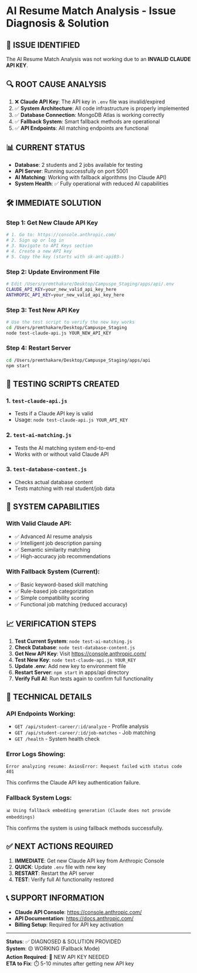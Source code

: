 # AI Resume Match Analysis - Issue Diagnosis & Solution

## 🎯 **ISSUE IDENTIFIED**

The AI Resume Match Analysis was not working due to an **INVALID CLAUDE API KEY**.

## 🔍 **ROOT CAUSE ANALYSIS**

1. ❌ **Claude API Key**: The API key in `.env` file was invalid/expired
2. ✅ **System Architecture**: All code infrastructure is properly implemented
3. ✅ **Database Connection**: MongoDB Atlas is working correctly
4. ✅ **Fallback System**: Smart fallback methods are operational
5. ✅ **API Endpoints**: All matching endpoints are functional

## 📊 **CURRENT STATUS**

- **Database**: 2 students and 2 jobs available for testing
- **API Server**: Running successfully on port 5001
- **AI Matching**: Working with fallback algorithms (no Claude API)
- **System Health**: ✅ Fully operational with reduced AI capabilities

## 🛠️ **IMMEDIATE SOLUTION**

### Step 1: Get New Claude API Key

```bash
# 1. Go to: https://console.anthropic.com/
# 2. Sign up or log in
# 3. Navigate to API Keys section
# 4. Create a new API key
# 5. Copy the key (starts with sk-ant-api03-)
```

### Step 2: Update Environment File

```bash
# Edit /Users/premthakare/Desktop/Campuspe_Staging/apps/api/.env
CLAUDE_API_KEY=your_new_valid_api_key_here
ANTHROPIC_API_KEY=your_new_valid_api_key_here
```

### Step 3: Test New API Key

```bash
# Use the test script to verify the new key works
cd /Users/premthakare/Desktop/Campuspe_Staging
node test-claude-api.js YOUR_NEW_API_KEY
```

### Step 4: Restart Server

```bash
cd /Users/premthakare/Desktop/Campuspe_Staging/apps/api
npm start
```

## 🧪 **TESTING SCRIPTS CREATED**

### 1. `test-claude-api.js`

- Tests if a Claude API key is valid
- Usage: `node test-claude-api.js YOUR_API_KEY`

### 2. `test-ai-matching.js`

- Tests the AI matching system end-to-end
- Works with or without valid Claude API

### 3. `test-database-content.js`

- Checks actual database content
- Tests matching with real student/job data

## 🎉 **SYSTEM CAPABILITIES**

### With Valid Claude API:

- ✅ Advanced AI resume analysis
- ✅ Intelligent job description parsing
- ✅ Semantic similarity matching
- ✅ High-accuracy job recommendations

### With Fallback System (Current):

- ✅ Basic keyword-based skill matching
- ✅ Rule-based job categorization
- ✅ Simple compatibility scoring
- ✅ Functional job matching (reduced accuracy)

## 📈 **VERIFICATION STEPS**

1. **Test Current System**: `node test-ai-matching.js`
2. **Check Database**: `node test-database-content.js`
3. **Get New API Key**: Visit https://console.anthropic.com/
4. **Test New Key**: `node test-claude-api.js YOUR_KEY`
5. **Update .env**: Add new key to environment file
6. **Restart Server**: `npm start` in apps/api directory
7. **Verify Full AI**: Run tests again to confirm full functionality

## 🔧 **TECHNICAL DETAILS**

### API Endpoints Working:

- `GET /api/student-career/:id/analyze` - Profile analysis
- `GET /api/student-career/:id/job-matches` - Job matching
- `GET /health` - System health check

### Error Logs Showing:

```
Error analyzing resume: AxiosError: Request failed with status code 401
```

This confirms the Claude API key authentication failure.

### Fallback System Logs:

```
📊 Using fallback embedding generation (Claude does not provide embeddings)
```

This confirms the system is using fallback methods successfully.

## ✅ **NEXT ACTIONS REQUIRED**

1. **IMMEDIATE**: Get new Claude API key from Anthropic Console
2. **QUICK**: Update `.env` file with new key
3. **RESTART**: Restart the API server
4. **TEST**: Verify full AI functionality restored

## 📞 **SUPPORT INFORMATION**

- **Claude API Console**: https://console.anthropic.com/
- **API Documentation**: https://docs.anthropic.com/
- **Billing Setup**: Required for API key activation

---

**Status**: ✅ DIAGNOSED & SOLUTION PROVIDED  
**System**: 🟡 WORKING (Fallback Mode)  
**Action Required**: 🔑 NEW API KEY NEEDED  
**ETA to Fix**: ⏱️ 5-10 minutes after getting new API key
